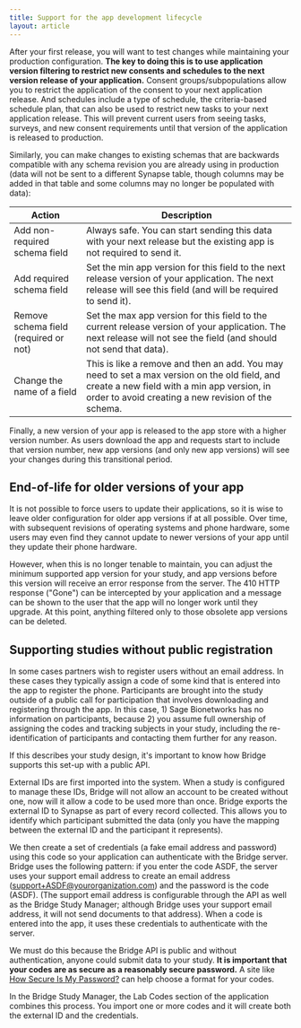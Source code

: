 ```yaml
---
title: Support for the app development lifecycle
layout: article
---
```


After your first release, you will want to test changes while maintaining your production configuration. **The key to doing this is to use application version filtering to restrict new consents and schedules to the next version release of your application.** Consent groups/subpopulations allow you to restrict the application of the consent to your next application release. And schedules include a type of schedule, the criteria-based schedule plan, that can also be used to restrict new tasks to your next application release. This will prevent current users from seeing tasks, surveys, and new consent requirements until that version of the application is released to production. 

Similarly, you can make changes to existing schemas that are backwards compatible with any schema revision you are already using in production (data will not be sent to a different Synapse table, though columns may be added in that table and some columns may no longer be populated with data):

|Action|Description|
|---|---|
|Add non-required schema field|Always safe. You can start sending this data with your next release but the existing app is not required to send it.|
|Add required schema field|Set the min app version for this field to the next release version of your application. The next release will see this field (and will be required to send it).|
|Remove schema field (required or not)|Set the max app version for this field to the current release version of your application. The next release will not see the field (and should not send that data).|
|Change the name of a field|This is like a remove and then an add. You may need to set a max version on the old field, and create a new field with a min app version, in order to avoid creating a new revision of the schema.|

Finally, a new version of your app is released to the app store with a higher version number. As users download the app and requests start to include that version number, new app versions (and only new app versions) will see your changes during this transitional period.

## End-of-life for older versions of your app

It is not possible to force users to update their applications, so it is wise to leave older configuration for older app versions if at all possible. Over time, with subsequent revisions of operating systems and phone hardware, some users may even find they cannot update to newer versions of your app until they update their phone hardware.

However, when this is no longer tenable to maintain, you can adjust the minimum supported app version for your study, and app versions before this version will receive an error response from the server. The 410 HTTP response ("Gone") can be intercepted by your application and a message can be shown to the user that the app will no longer work until they upgrade. At this point, anything filtered only to those obsolete app versions can be deleted.

## Supporting studies without public registration

In some cases partners wish to register users without an email address. In these cases they typically assign a code of some kind that is entered into the app to register the phone. Participants are brought into the study outside of a public call for participation that involves downloading and registering through the app. In this case, 1) Sage Bionetworks has no information on participants, because 2) you assume full ownership of assigning the codes and tracking subjects in your study, including the re-identification of participants and contacting them further for any reason.

If this describes your study design, it's important to know how Bridge supports this set-up with a public API.

External IDs are first imported into the system. When a study is configured to manage these IDs, Bridge will not allow an account to be created without one, now will it allow a code to be used more than once. Bridge exports the external ID to Synapse as part of every record collected. This allows you to identify which participant submitted the data (only you have the mapping between the external ID and the participant it represents).

We then create a set of credentials (a fake email address and password) using this code so your application can authenticate with the Bridge server. Bridge uses the following pattern: if you enter the code ASDF, the server uses your support email address to create an email address (support+ASDF@yourorganization.com) and the password is the code (ASDF). (The support email address is configurable through the API as well as the Bridge Study Manager; although Bridge uses your support email address, it will not send documents to that address). When a code is entered into the app, it uses these credentials to authenticate with the server.

We must do this because the Bridge API is public and without authentication, anyone could submit data to your study. **It is important that your codes are as secure as a reasonably secure password.** A site like [How Secure Is My Password?](https://howsecureismypassword.net/) can help choose a format for your codes.

In the Bridge Study Manager, the Lab Codes section of the application combines this process. You import one or more codes and it will create both the external ID and the credentials. 
